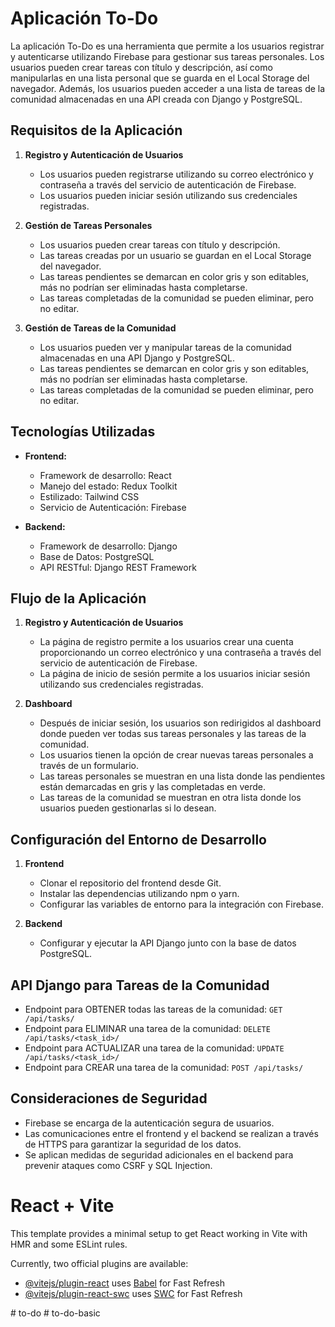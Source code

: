 # Aplicación To-Do

La aplicación To-Do es una herramienta que permite a los usuarios registrar y autenticarse utilizando Firebase para gestionar sus tareas personales. Los usuarios pueden crear tareas con título y descripción, así como manipularlas en una lista personal que se guarda en el Local Storage del navegador. Además, los usuarios pueden acceder a una lista de tareas de la comunidad almacenadas en una API creada con Django y PostgreSQL.

## Requisitos de la Aplicación

1. **Registro y Autenticación de Usuarios**
   - Los usuarios pueden registrarse utilizando su correo electrónico y contraseña a través del servicio de autenticación de Firebase.
   - Los usuarios pueden iniciar sesión utilizando sus credenciales registradas.

2. **Gestión de Tareas Personales**
   - Los usuarios pueden crear tareas con título y descripción.
   - Las tareas creadas por un usuario se guardan en el Local Storage del navegador.
   - Las tareas pendientes se demarcan en color gris y son editables, más no podrían ser eliminadas hasta completarse.
   - Las tareas completadas de la comunidad se pueden eliminar, pero no editar.

3. **Gestión de Tareas de la Comunidad**
   - Los usuarios pueden ver y manipular tareas de la comunidad almacenadas en una API Django y PostgreSQL.
   - Las tareas pendientes se demarcan en color gris y son editables, más no podrían ser eliminadas hasta completarse.
   - Las tareas completadas de la comunidad se pueden eliminar, pero no editar.

## Tecnologías Utilizadas

- **Frontend:**
  - Framework de desarrollo: React
  - Manejo del estado: Redux Toolkit
  - Estilizado: Tailwind CSS
  - Servicio de Autenticación: Firebase

- **Backend:**
  - Framework de desarrollo: Django
  - Base de Datos: PostgreSQL
  - API RESTful: Django REST Framework

## Flujo de la Aplicación

1. **Registro y Autenticación de Usuarios**
   - La página de registro permite a los usuarios crear una cuenta proporcionando un correo electrónico y una contraseña a través del servicio de autenticación de Firebase.
   - La página de inicio de sesión permite a los usuarios iniciar sesión utilizando sus credenciales registradas.

2. **Dashboard**
   - Después de iniciar sesión, los usuarios son redirigidos al dashboard donde pueden ver todas sus tareas personales y las tareas de la comunidad.
   - Los usuarios tienen la opción de crear nuevas tareas personales a través de un formulario.
   - Las tareas personales se muestran en una lista donde las pendientes están demarcadas en gris y las completadas en verde.
   - Las tareas de la comunidad se muestran en otra lista donde los usuarios pueden gestionarlas si lo desean.

## Configuración del Entorno de Desarrollo

1. **Frontend**
   - Clonar el repositorio del frontend desde Git.
   - Instalar las dependencias utilizando npm o yarn.
   - Configurar las variables de entorno para la integración con Firebase.

2. **Backend**
   - Configurar y ejecutar la API Django junto con la base de datos PostgreSQL.

## API Django para Tareas de la Comunidad

- Endpoint para OBTENER todas las tareas de la comunidad: `GET /api/tasks/`
- Endpoint para ELIMINAR una tarea de la comunidad: `DELETE /api/tasks/<task_id>/`
- Endpoint para ACTUALIZAR una tarea de la comunidad: `UPDATE /api/tasks/<task_id>/`
- Endpoint para CREAR una tarea de la comunidad: `POST /api/tasks/`

## Consideraciones de Seguridad

- Firebase se encarga de la autenticación segura de usuarios.
- Las comunicaciones entre el frontend y el backend se realizan a través de HTTPS para garantizar la seguridad de los datos.
- Se aplican medidas de seguridad adicionales en el backend para prevenir ataques como CSRF y SQL Injection.




# React + Vite

This template provides a minimal setup to get React working in Vite with HMR and some ESLint rules.

Currently, two official plugins are available:

- [@vitejs/plugin-react](https://github.com/vitejs/vite-plugin-react/blob/main/packages/plugin-react/README.md) uses [Babel](https://babeljs.io/) for Fast Refresh
- [@vitejs/plugin-react-swc](https://github.com/vitejs/vite-plugin-react-swc) uses [SWC](https://swc.rs/) for Fast Refresh


#   t o - d o  
 #   t o - d o - b a s i c  
 